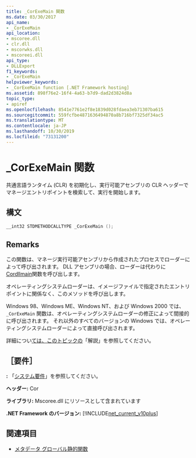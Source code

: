 ```yaml
---
title: _CorExeMain 関数
ms.date: 03/30/2017
api_name:
- _CorExeMain
api_location:
- mscoree.dll
- clr.dll
- mscorwks.dll
- mscoreei.dll
api_type:
- DLLExport
f1_keywords:
- _CorExeMain
helpviewer_keywords:
- _CorExeMain function [.NET Framework hosting]
ms.assetid: 898f76e2-16f4-4a63-b7d9-dad2d3824d8a
topic_type:
- apiref
ms.openlocfilehash: 8541e7761e2f8e1839d028fdaea3eb71307ba615
ms.sourcegitcommit: 559fcfbe4871636494870a8b716bf7325df34ac5
ms.translationtype: MT
ms.contentlocale: ja-JP
ms.lasthandoff: 10/30/2019
ms.locfileid: "73131200"
---
```

# <a name="_corexemain-function"></a>_CorExeMain 関数
共通言語ランタイム (CLR) を初期化し、実行可能アセンブリの CLR ヘッダーでマネージエントリポイントを検索して、実行を開始します。  
  
## <a name="syntax"></a>構文  
  
```cpp  
__int32 STDMETHODCALLTYPE _CorExeMain ();  
```  
  
## <a name="remarks"></a>Remarks  
 この関数は、マネージ実行可能アセンブリから作成されたプロセスでローダーによって呼び出されます。 DLL アセンブリの場合、ローダーは代わりに[Cordllmain](../../../../docs/framework/unmanaged-api/hosting/cordllmain-function.md)関数を呼び出します。  
  
 オペレーティングシステムローダーは、イメージファイルで指定されたエントリポイントに関係なく、このメソッドを呼び出します。  
  
 Windows 98、Windows ME、Windows NT、および Windows 2000 では、`_CorExeMain` 関数は、オペレーティングシステムローダーの修正によって間接的に呼び出されます。 それ以外のすべてのバージョンの Windows では、オペレーティングシステムローダーによって直接呼び出されます。  
  
 詳細につい[ては、このトピックの](../../../../docs/framework/unmanaged-api/hosting/corvalidateimage-function.md)「解説」を参照してください。  
  
## <a name="requirements"></a>［要件］  
 **:** 「[システム要件](../../../../docs/framework/get-started/system-requirements.md)」を参照してください。  
  
 **ヘッダー:** Cor  
  
 **ライブラリ:** Mscoree.dll にリソースとして含まれています  
  
 **.NET Framework のバージョン:** [!INCLUDE[net_current_v10plus](../../../../includes/net-current-v10plus-md.md)]  
  
## <a name="see-also"></a>関連項目

- [メタデータ グローバル静的関数](../../../../docs/framework/unmanaged-api/metadata/metadata-global-static-functions.md)
